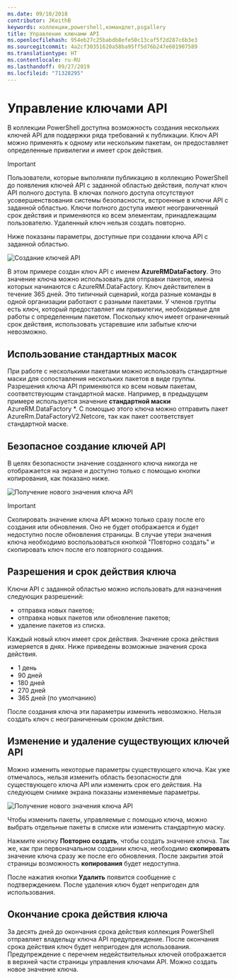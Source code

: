 ```yaml
---
ms.date: 09/10/2018
contributor: JKeithB
keywords: коллекции,powershell,командлет,psgallery
title: Управление ключами API
ms.openlocfilehash: 954eb27c25babdb8efe50c13caf5f2d287c6b3e3
ms.sourcegitcommit: 4a2cf30351620a58ba95ff5d76b247e601907589
ms.translationtype: HT
ms.contentlocale: ru-RU
ms.lasthandoff: 09/27/2019
ms.locfileid: "71328295"
---
```

# <a name="managing-api-keys"></a>Управление ключами API

В коллекции PowerShell доступна возможность создания нескольких ключей API для поддержки ряда требований к публикации. Ключ API можно применять к одному или нескольким пакетам, он предоставляет определенные привилегии и имеет срок действия.

> [!IMPORTANT]
> Пользователи, которые выполняли публикацию в коллекцию PowerShell до появления ключей API с заданной областью действия, получат ключ API полного доступа. В ключах полного доступа отсутствуют усовершенствования системы безопасности, встроенные в ключи API с заданной областью. Ключи полного доступа имеют неограниченный срок действия и применяются ко всем элементам, принадлежащим пользователю. Удаленный ключ нельзя создать повторно.

Ниже показаны параметры, доступные при создании ключа API с заданной областью.

![Создание ключей API](../../Images/PSGallery_KeyScoped.png)

В этом примере создан ключ API с именем **AzureRMDataFactory**. Это значение ключа можно использовать для отправки пакетов, имена которых начинаются с AzureRM.DataFactory. Ключ действителен в течение 365 дней. Это типичный сценарий, когда разные команды в одной организации работают с разными пакетами. У членов группы есть ключ, который предоставляет им привилегии, необходимые для работы с определенным пакетом.
Поскольку ключ имеет ограниченный срок действия, использовать устаревшие или забытые ключи невозможно.

## <a name="using-glob-patterns"></a>Использование стандартных масок

При работе с несколькими пакетами можно использовать стандартные маски для сопоставления нескольких пакетов в виде группы. Разрешения ключа API применяются ко всем новым пакетам, соответствующим стандартной маске. Например, в предыдущем примере используется значение **стандартной маски** AzureRM.DataFactory *. С помощью этого ключа можно отправить пакет AzureRm.DataFactoryV2.Netcore, так как пакет соответствует стандартной маске.

## <a name="create-api-keys-securely"></a>Безопасное создание ключей API

В целях безопасности значение созданного ключа никогда не отображается на экране и доступно только с помощью кнопки копирования, как показано ниже.

![Получение нового значения ключа API](../../Images/PSGallery_CopyCreatedKey.png)

> [!IMPORTANT]
> Скопировать значение ключа API можно только сразу после его создания или обновления. Оно не будет отображается и будет недоступно после обновления страницы. В случае утери значения ключа необходимо воспользоваться кнопкой "Повторно создать" и скопировать ключ после его повторного создания.

## <a name="key-permissions-and-expiration"></a>Разрешения и срок действия ключа

Ключи API с заданной областью можно использовать для назначения следующих разрешений:

- отправка новых пакетов;
- отправка новых пакетов или обновление пакетов;
- удаление пакетов из списка.

Каждый новый ключ имеет срок действия. Значение срока действия измеряется в днях. Ниже приведены возможные значения срока действия.

- 1 день
- 90 дней
- 180 дней
- 270 дней
- 365 дней (по умолчанию)

После создания ключа эти параметры изменить невозможно. Нельзя создать ключ с неограниченным сроком действия.

## <a name="editing-and-deleting-existing-api-keys"></a>Изменение и удаление существующих ключей API

Можно изменить некоторые параметры существующего ключа. Как уже отмечалось, нельзя изменить область безопасности для существующего ключа API или изменить срок его действия. На следующем снимке экрана показаны изменяемые параметры.

![Получение нового значения ключа API](../../Images/PSGallery_EditAPIKey.png)

Чтобы изменить пакеты, управляемые с помощью ключа, можно выбрать отдельные пакеты в списке или изменить стандартную маску.

Нажмите кнопку **Повторно создать**, чтобы создать значение ключа. Так же, как при первоначальном создании ключа, необходимо **скопировать** значение ключа сразу же после его обновления. После закрытия этой страницы возможность **копирования** будет недоступна.

После нажатия кнопки **Удалить** появится сообщение с подтверждением. После удаления ключ будет непригоден для использования.

## <a name="key-expiration"></a>Окончание срока действия ключа

За десять дней до окончания срока действия коллекция PowerShell отправляет владельцу ключа API предупреждение. После окончания срока действия ключ будет непригоден для использования. Предупреждение с перечнем недействительных ключей отображается в верхней части страницы управления ключами API. Можно создать новое значение ключа.
